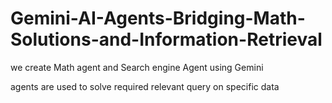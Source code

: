# Gemini-AI-Agents-Bridging-Math-Solutions-and-Information-Retrieval
we create Math agent and Search engine Agent using Gemini

agents are used to solve required relevant query on specific data